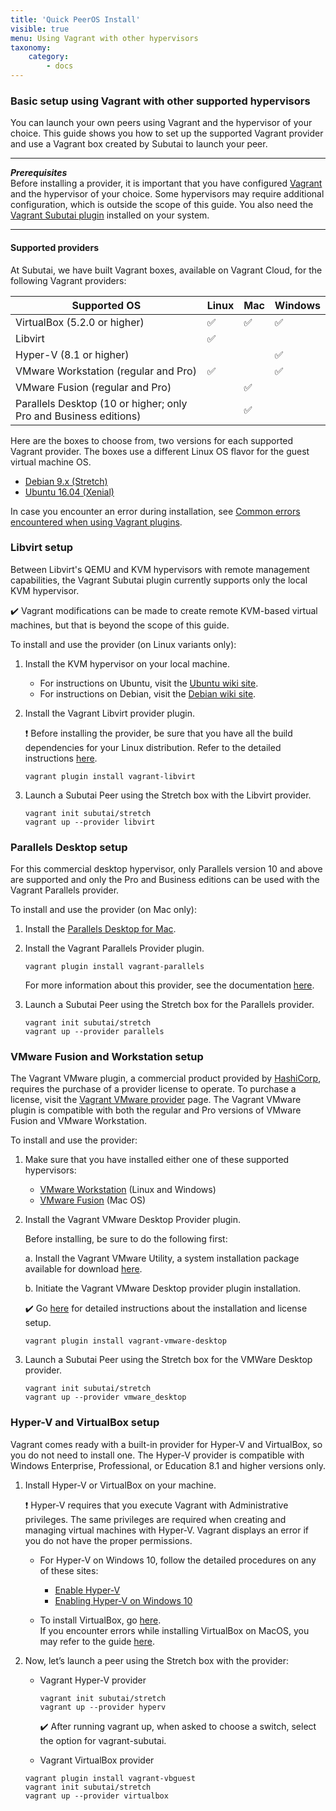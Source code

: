 ```yaml
---
title: 'Quick PeerOS Install'
visible: true
menu: Using Vagrant with other hypervisors
taxonomy:
    category:
        - docs
---
```


### Basic setup using Vagrant with other supported hypervisors

You can launch your own peers using Vagrant and the hypervisor of your choice. This guide shows you how to set up the supported Vagrant provider and use a Vagrant box created by Subutai to launch your peer. 

***
**_Prerequisites_**  
Before installing a provider, it is important that you have configured [Vagrant](https://www.vagrantup.com/downloads.html) and the hypervisor of your choice. Some hypervisors may require additional configuration, which is outside the scope of this guide. You also need the [Vagrant Subutai plugin](https://github.com/subutai-io/vagrant) installed on your system. 
***

#### Supported providers

At Subutai, we have built Vagrant boxes, available on Vagrant Cloud, for the following Vagrant providers:

|Supported OS|Linux|Mac|Windows|
|------------------|---------------|----------------|--------------------|
|VirtualBox (5.2.0 or higher)|✅|✅|✅|
|Libvirt|✅| | |
|Hyper-V (8.1 or higher)| | |✅|
|VMware Workstation (regular and Pro)|✅| |✅|
|VMware Fusion (regular and Pro)| |✅| |
|Parallels Desktop (10 or higher; only Pro and Business editions)| |✅| |

Here are the boxes to choose from, two versions for each supported Vagrant provider. The boxes use a different Linux OS flavor for the guest virtual machine OS.

* [Debian 9.x (Stretch)](https://app.vagrantup.com/subutai/boxes/stretch) 
* [Ubuntu 16.04 (Xenial)](https://app.vagrantup.com/subutai/boxes/xenial) 

In case you encounter an error during installation, see [Common errors encountered when using Vagrant plugins](https://github.com/MarilizaC/doc_v2/wiki/Maintain-your-Vagrant-plugins#-common-errors-encountered-when-using-vagrant-plugins).

### Libvirt setup

Between Libvirt's QEMU and KVM hypervisors with remote management capabilities, the Vagrant Subutai plugin currently supports only the local KVM hypervisor.     

✔️ Vagrant modifications can be made to create remote KVM-based virtual machines, but that is beyond the scope of this guide. 

To install and use the provider (on Linux variants only):   

1. Install the KVM hypervisor on your local machine.  
   * For instructions on Ubuntu, visit the [Ubuntu wiki site](https://help.ubuntu.com/community/KVM/Installation).
   * For instructions on Debian, visit the [Debian wiki site](https://wiki.debian.org/KVM).
   
2. Install the Vagrant Libvirt provider plugin.   

   ❗️ Before installing the provider, be sure that you have all the build dependencies for your Linux distribution. Refer to the detailed instructions [here](https://github.com/vagrant-libvirt/vagrant-libvirt#installation).
   
   `vagrant plugin install vagrant-libvirt`
   
3. Launch a Subutai Peer using the Stretch box with the Libvirt provider.   

   `vagrant init subutai/stretch`   
   `vagrant up --provider libvirt`

### Parallels Desktop setup

For this commercial desktop hypervisor, only Parallels version 10 and above are supported and only the Pro and Business editions can be used with the Vagrant Parallels provider.

To install and use the provider (on Mac only):

1. Install the [Parallels Desktop for Mac](https://www.parallels.com/products/desktop/).

2. Install the Vagrant Parallels Provider plugin.   

   `vagrant plugin install vagrant-parallels`
   
   For more information about this provider, see the documentation [here](https://github.com/Parallels/vagrant-parallels).

3. Launch a Subutai Peer using the Stretch box for the Parallels provider.   

   `vagrant init subutai/stretch`   
   `vagrant up --provider parallels`

### VMware Fusion and Workstation setup

The Vagrant VMware plugin, a commercial product provided by [HashiCorp](https://www.hashicorp.com), requires the purchase of a provider license to operate. To purchase a license, visit the [Vagrant VMware provider](https://www.vagrantup.com/vmware/#buy-now) page. The Vagrant VMware plugin is compatible with both the regular and Pro versions of VMware Fusion and VMware Workstation.

To install and use the provider:

1. Make sure that you have installed either one of these supported hypervisors:    

   * [VMware Workstation](https://kb.vmware.com/s/article/2057907) (Linux and Windows)
   * [VMware Fusion](https://kb.vmware.com/s/article/2014097) (Mac OS) 

2. Install the Vagrant VMware Desktop Provider plugin.

   Before installing, be sure to do the following first:
   
     a. Install the Vagrant VMware Utility, a system installation package available for download [here](https://www.vagrantup.com/docs/vmware/vagrant-vmware-utility.html).   
   
     b. Initiate the Vagrant VMware Desktop provider plugin installation.     
   
   ✔️ Go [here](https://www.vagrantup.com/docs/vmware/installation.html) for detailed instructions about the installation and license setup.   
   
   `vagrant plugin install vagrant-vmware-desktop`

3. Launch a Subutai Peer using the Stretch box for the VMWare Desktop provider.   

   `vagrant init subutai/stretch`   
   `vagrant up --provider vmware_desktop`

### Hyper-V and VirtualBox setup

Vagrant comes ready with a built-in provider for Hyper-V and VirtualBox, so you do not need to install one. The Hyper-V provider is compatible with Windows Enterprise, Professional, or Education 8.1 and higher versions only. 

1. Install Hyper-V or VirtualBox on your machine.   

   ❗️ Hyper-V requires that you execute Vagrant with Administrative privileges. The same privileges are required when creating and managing virtual machines with Hyper-V. Vagrant displays an error if you do not have the proper permissions.
   
   * For Hyper-V on Windows 10, follow the detailed procedures on any of these sites:
     * [Enable Hyper-V](https://docs.microsoft.com/en-us/virtualization/hyper-v-on-windows/quick-start/enable-hyper-v)
     * [Enabling Hyper-V on Windows 10](https://blogs.technet.microsoft.com/canitpro/2015/09/08/step-by-step-enabling-hyper-v-for-use-on-windows-10/)
   
   * To install VirtualBox, go [here](https://www.virtualbox.org/wiki/Downloads).    
   If you encounter errors while installing VirtualBox on MacOS, you may refer to the guide [here](https://github.com/subutai-io/control-center/wiki/Troubleshooting-VirtualBox).

2. Now, let’s launch a peer using the Stretch box with the provider:

   * Vagrant Hyper-V provider   
   
     `vagrant init subutai/stretch`    
     `vagrant up --provider hyperv`   
     
     ✔️ After running vagrant up, when asked to choose a switch, select the option for vagrant-subutai.
    
    * Vagrant VirtualBox provider  
   
     `vagrant plugin install vagrant-vbguest`   
     `vagrant init subutai/stretch`   
     `vagrant up --provider virtualbox`   
